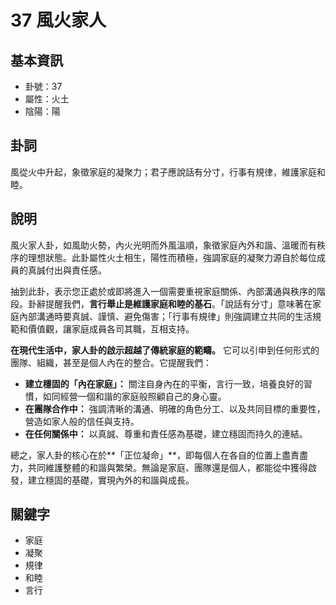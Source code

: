 # 37 風火家人

## 基本資訊
- 卦號：37
- 屬性：火土
- 陰陽：陽

## 卦詞
風從火中升起，象徵家庭的凝聚力；君子應說話有分寸，行事有規律，維護家庭和睦。

## 說明
風火家人卦，如風助火勢，內火光明而外風溫順，象徵家庭內外和諧、溫暖而有秩序的理想狀態。此卦屬性火土相生，陽性而積極，強調家庭的凝聚力源自於每位成員的真誠付出與責任感。

抽到此卦，表示您正處於或即將進入一個需要重視家庭關係、內部溝通與秩序的階段。卦辭提醒我們，**言行舉止是維護家庭和睦的基石**。「說話有分寸」意味著在家庭內部溝通時要真誠、謹慎、避免傷害；「行事有規律」則強調建立共同的生活規範和價值觀，讓家庭成員各司其職，互相支持。

**在現代生活中，家人卦的啟示超越了傳統家庭的範疇。** 它可以引申到任何形式的團隊、組織，甚至是個人內在的整合。它提醒我們：

*   **建立穩固的「內在家庭」：** 關注自身內在的平衡，言行一致，培養良好的習慣，如同經營一個和諧的家庭般照顧自己的身心靈。
*   **在團隊合作中：** 強調清晰的溝通、明確的角色分工、以及共同目標的重要性，營造如家人般的信任與支持。
*   **在任何關係中：** 以真誠、尊重和責任感為基礎，建立穩固而持久的連結。

總之，家人卦的核心在於**「正位凝命」**，即每個人在各自的位置上盡責盡力，共同維護整體的和諧與繁榮。無論是家庭、團隊還是個人，都能從中獲得啟發，建立穩固的基礎，實現內外的和諧與成長。

## 關鍵字
- 家庭
- 凝聚
- 規律
- 和睦
- 言行

